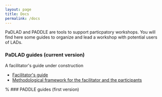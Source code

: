 ```yaml
---
layout: page
title: Docs
permalink: /docs
---
```


PaDLAD and PADDLE are tools to support particpatory workshops. You will find here some guides to organize and lead a workshop with potential users of LADs.

### PaDLAD guides (current version)
A facilitator's guide under construction
* [Facilitator's guide](/docs/facilatorsGuide.html)
* [Methodological framework for the facilitator and the participants](/docs/methodologicalFramework.htms)

% ### PADDLE guides (first version)
